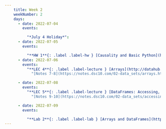 ```yaml
---
    title: Week 2
    weekNumber: 2
    days:
      - date: 2022-07-04
        events:

          "*July 4 Holiday*":
      - date: 2022-07-05
        events:

          "**HW 1**{: .label .label-hw } [Causality and Basic Python](http://datahub.ucsd.edu/user-redirect/git-sync?repo=https://github.com/dsc-courses/dsc10-2022-su&subPath=homeworks/hw1/hw1.ipynb)":
      - date: 2022-07-06
        events:
          "**LEC 4**{: .label .label-lecture } [Arrays](http://datahub.ucsd.edu/user-redirect/git-sync?repo=https://github.com/dsc-courses/dsc10-2022-su&subPath=lectures/lec04/lec04.ipynb)":
            "[Notes 7-8](https://notes.dsc10.com/02-data_sets/arrays.html)"

      - date: 2022-07-08
        events:
          "**LEC 5**{: .label .label-lecture } [DataFrames: Accessing, Sorting, and Querying](http://datahub.ucsd.edu/user-redirect/git-sync?repo=https://github.com/dsc-courses/dsc10-2022-su&subPath=lectures/lec05/lec05-live.ipynb)":
            "[Notes 9-10](https://notes.dsc10.com/02-data_sets/accessing.html)"

      - date: 2022-07-09
        events:

          "**Lab 2**{: .label .label-lab } [Arrays and DataFrames](http://datahub.ucsd.edu/user-redirect/git-sync?repo=https://github.com/dsc-courses/dsc10-2022-su&subPath=labs/lab2/lab2.ipynb) ":
---
```

